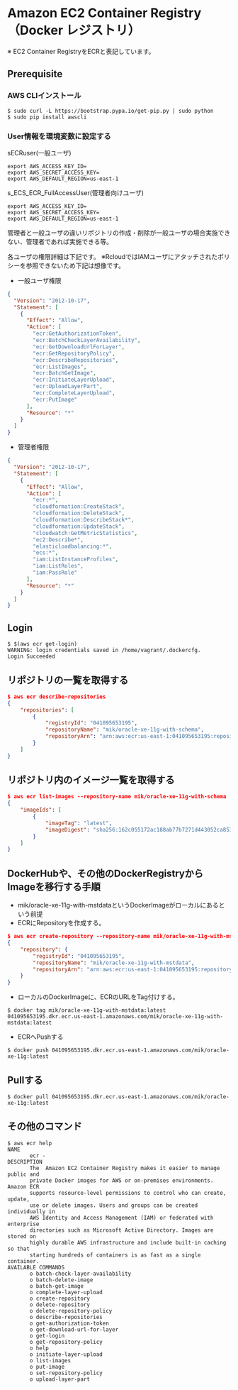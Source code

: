 # Amazon EC2 Container Registry（Docker レジストリ）
※ EC2 Container RegistryをECRと表記しています。

## Prerequisite

### AWS CLIインストール

``` console
$ sudo curl -L https://bootstrap.pypa.io/get-pip.py | sudo python
$ sudo pip install awscli
```

### User情報を環境変数に設定する
sECRuser(一般ユーザ)

``` console
export AWS_ACCESS_KEY_ID=
export AWS_SECRET_ACCESS_KEY=
export AWS_DEFAULT_REGION=us-east-1
```


s_ECS_ECR_FullAccessUser(管理者向けユーザ)

``` console
export AWS_ACCESS_KEY_ID=
export AWS_SECRET_ACCESS_KEY=
export AWS_DEFAULT_REGION=us-east-1
``` 

管理者と一般ユーザの違いリポジトリの作成・削除が一般ユーザの場合実施できない、管理者であれば実施できる等。

各ユーザの権限詳細は下記です。
※RcloudではIAMユーザにアタッチされたポリシーを参照できないため下記は想像です。

* 一般ユーザ権限

``` sECRuser.json 
{
  "Version": "2012-10-17",
  "Statement": [
    {
      "Effect": "Allow",
      "Action": [
        "ecr:GetAuthorizationToken",
        "ecr:BatchCheckLayerAvailability",
        "ecr:GetDownloadUrlForLayer",
        "ecr:GetRepositoryPolicy",
        "ecr:DescribeRepositories",
        "ecr:ListImages",
        "ecr:BatchGetImage",
        "ecr:InitiateLayerUpload",
        "ecr:UploadLayerPart",
        "ecr:CompleteLayerUpload",
        "ecr:PutImage"
      ],
      "Resource": "*"
    }
  ]
}
```

* 管理者権限

``` s_ECS_ECR_FullAccessUser.json
{
  "Version": "2012-10-17",
  "Statement": [
    {
      "Effect": "Allow",
      "Action": [
        "ecr:*",
        "cloudformation:CreateStack",
        "cloudformation:DeleteStack",
        "cloudformation:DescribeStack*",
        "cloudformation:UpdateStack",
        "cloudwatch:GetMetricStatistics",
        "ec2:Describe*",
        "elasticloadbalancing:*",
        "ecs:*",
        "iam:ListInstanceProfiles",
        "iam:ListRoles",
        "iam:PassRole"
      ],
      "Resource": "*"
    }
  ]
}
```

## Login
``` console
$ $(aws ecr get-login)
WARNING: login credentials saved in /home/vagrant/.dockercfg.
Login Succeeded
```

## リポジトリの一覧を取得する
``` json
$ aws ecr describe-repositories
{
    "repositories": [
        {
            "registryId": "041095653195",
            "repositoryName": "mik/oracle-xe-11g-with-schema",
            "repositoryArn": "arn:aws:ecr:us-east-1:041095653195:repository/mik/oracle-xe-11g-with-schema"
        }
    ]
}
```

## リポジトリ内のイメージ一覧を取得する
``` json
$ aws ecr list-images --repository-name mik/oracle-xe-11g-with-schema
{
    "imageIds": [
        {
            "imageTag": "latest",
            "imageDigest": "sha256:162c055172ac188ab77b7271d443052ca853ea46b2f7ca22bac9323890d58e16"
        }
    ]
}
```

## DockerHubや、その他のDockerRegistryからImageを移行する手順
* mik/oracle-xe-11g-with-mstdataというDockerImageがローカルにあるという前提
* ECRにRepositoryを作成する。

``` json
$ aws ecr create-repository --repository-name mik/oracle-xe-11g-with-mstdata
{
    "repository": {
        "registryId": "041095653195",
        "repositoryName": "mik/oracle-xe-11g-with-mstdata",
        "repositoryArn": "arn:aws:ecr:us-east-1:041095653195:repository/mik/oracle-xe-11g-with-mstdata"
    }
}
```

* ローカルのDockerImageに、ECRのURLをTag付けする。

``` console
$ docker tag mik/oracle-xe-11g-with-mstdata:latest 041095653195.dkr.ecr.us-east-1.amazonaws.com/mik/oracle-xe-11g-with-mstdata:latest 
```

* ECRへPushする

``` console
$ docker push 041095653195.dkr.ecr.us-east-1.amazonaws.com/mik/oracle-xe-11g:latest
```

## Pullする
``` console
$ docker pull 041095653195.dkr.ecr.us-east-1.amazonaws.com/mik/oracle-xe-11g:latest
```

## その他のコマンド
``` console
$ aws ecr help
NAME
       ecr -
DESCRIPTION
       The  Amazon EC2 Container Registry makes it easier to manage public and
       private Docker images for AWS or on-premises environments. Amazon ECR
       supports resource-level permissions to control who can create, update,
       use or delete images. Users and groups can be created individually in
       AWS Identity and Access Management (IAM) or federated with enterprise
       directories such as Microsoft Active Directory. Images are stored on
       highly durable AWS infrastructure and include built-in caching so that
       starting hundreds of containers is as fast as a single container.
AVAILABLE COMMANDS
       o batch-check-layer-availability
       o batch-delete-image
       o batch-get-image
       o complete-layer-upload
       o create-repository
       o delete-repository
       o delete-repository-policy
       o describe-repositories
       o get-authorization-token
       o get-download-url-for-layer
       o get-login
       o get-repository-policy
       o help
       o initiate-layer-upload
       o list-images
       o put-image
       o set-repository-policy
       o upload-layer-part
``` 

